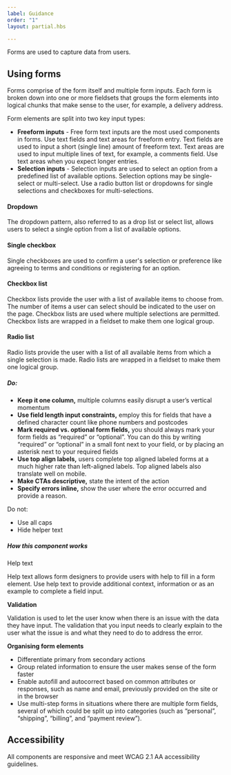 ```yaml
---
label: Guidance
order: "1"
layout: partial.hbs

---
```

Forms are used to capture data from users.

## Using forms

Forms comprise of the form itself and multiple form inputs. Each form is broken down into one or more fieldsets that groups the form elements into logical chunks that make sense to the user, for example, a delivery address. 

Form elements are split into two key input types:

* **Freeform inputs** - Free form text inputs are the most used components in forms. Use text fields and text areas for freeform entry. Text fields are used to input a short (single line) amount of freeform text. Text areas are used to input multiple lines of text, for example, a comments field. Use text areas when you expect longer entries.
* **Selection inputs** - Selection inputs are used to select an option from a predefined list of available options. Selection options may be single-select or multi-select. Use a radio button list or dropdowns for single selections and checkboxes for multi-selections.

#### Dropdown

The dropdown pattern, also referred to as a drop list or select list, allows users to select a single option from a list of available options.

#### Single checkbox

Single checkboxes are used to confirm a user's selection or preference like agreeing to terms and conditions or registering for an option.

#### Checkbox list

Checkbox lists provide the user with a list of available items to choose from. The number of items a user can select should be indicated to the user on the page. Checkbox lists are used where multiple selections are permitted. Checkbox lists are wrapped in a fieldset to make them one logical group.

#### Radio list

Radio lists provide the user with a list of all available items from which a single selection is made. Radio lists are wrapped in a fieldset to make them one logical group.

##### Do:

* **Keep it one column,** multiple columns easily disrupt a user’s vertical momentum
* **Use field length input constraints,** employ this for fields that have a defined character count like phone numbers and postcodes
* **Mark required vs. optional form fields,** you should always mark your form fields as “required” or “optional”. You can do this by writing “required” or “optional” in a small font next to your field, or by placing an asterisk next to your required fields
* **Use top align labels,** users complete top aligned labeled forms at a much higher rate than left-aligned labels. Top aligned labels also translate well on mobile.
* **Make CTAs descriptive,** state the intent of the action
* **Specify errors inline,** show the user where the error occurred and provide a reason.

Do not:

* Use all caps
* Hide helper text

##### How this component works

Help text

Help text allows form designers to provide users with help to fill in a form element. Use help text to provide additional context, information or as an example to complete a field input.

**Validation**

Validation is used to let the user know when there is an issue with the data they have input. The validation that you input needs to clearly explain to the user what the issue is and what they need to do to address the error.

**Organising form elements**

* Differentiate primary from secondary actions
* Group related information to ensure the user makes sense of the form faster
* Enable autofill and autocorrect based on common attributes or responses, such as name and email, previously provided on the site or in the browser
* Use multi-step forms in situations where there are multiple form fields, several of which could be split up into categories (such as “personal”, “shipping”, “billing”, and “payment review”).

## Accessibility

All components are responsive and meet WCAG 2.1 AA accessibility guidelines.